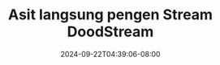 --- 
title: "Asit langsung pengen Stream  DoodStream"
description: "download  video bokep Asit langsung pengen Stream  DoodStream ig   new"
date: 2024-09-22T04:39:06-08:00
file_code: "idezmrn7ni2g"
draft: false
cover: "h4hffj8cl50rsu8l.jpg"
tags: ["Asit", "langsung", "pengen", "Stream", "DoodStream", "bokep-indo", "bokep-viral", "bokep-ig"]
length: 118
fld_id: "1482496"
foldername: "ARRAZYNY"
categories: ["ARRAZYNY"]
views: 0
---
